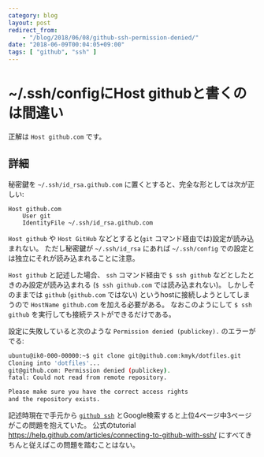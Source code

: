 ```yaml
---
category: blog
layout: post
redirect_from:
    - "/blog/2018/06/08/github-ssh-permission-denied/"
date: "2018-06-09T00:04:05+09:00"
tags: [ "github", "ssh" ]
---
```


# ~/.ssh/configにHost githubと書くのは間違い

正解は `Host github.com` です。

## 詳細

秘密鍵を `~/.ssh/id_rsa.github.com` に置くとすると、完全な形としては次が正しい:

```
Host github.com
    User git
    IdentityFile ~/.ssh/id_rsa.github.com
```

`Host github` や `Host GitHub` などとすると(`git` コマンド経由では)設定が読み込まれない。
ただし秘密鍵が `~/.ssh/id_rsa` にあれば `~/.ssh/config` での設定とは独立にそれが読み込まれることに注意。

`Host github` と記述した場合、 `ssh` コマンド経由で `$ ssh github` などとしたときのみ設定が読み込まれる (`$ ssh github.com` では読み込まれない)。
しかしそのままでは `github` (`github.com` ではない) というhostに接続しようとしてしまうので `HostName github.com` を加える必要がある。
なおこのようにして `$ ssh github` を実行しても接続テストができるだけである。

設定に失敗していると次のような `Permission denied (publickey).` のエラーがでる:

``` sh
ubuntu@ik0-000-00000:~$ git clone git@github.com:kmyk/dotfiles.git
Cloning into 'dotfiles'...
git@github.com: Permission denied (publickey).
fatal: Could not read from remote repository.

Please make sure you have the correct access rights
and the repository exists.
```

記述時現在で手元から [`github ssh`](https://www.google.co.jp/search?q=github+ssh) とGoogle検索すると上位4ページ中3ページがこの問題を抱えていた。
公式のtutorial <https://help.github.com/articles/connecting-to-github-with-ssh/> にすべてきちんと従えばこの問題を踏むことはない。
